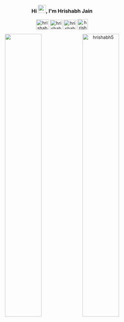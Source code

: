 <h3 align="center">Hi <img src="https://github.com/TheDudeThatCode/TheDudeThatCode/blob/master/Assets/Hi.gif" width="25px" style="margin-top: 2px;">, I'm Hrishabh Jain</h3>

<p align="center">
<a href="https://twitter.com/hrishabhj5" target="blank"><img align="center" src="https://raw.githubusercontent.com/rahuldkjain/github-profile-readme-generator/master/src/images/icons/Social/twitter.svg" alt="hrishabhj5" height="32" width="40" /></a>
<a href="https://linkedin.com/in/hrishabh-jain" target="blank"><img align="center" src="https://raw.githubusercontent.com/rahuldkjain/github-profile-readme-generator/master/src/images/icons/Social/linked-in-alt.svg" alt="hrishabh-jain" height="30" width="40" /></a>
<a href="https://instagram.com/hrishabh.hj" target="blank"><img align="center" src="https://raw.githubusercontent.com/rahuldkjain/github-profile-readme-generator/master/src/images/icons/Social/instagram.svg" alt="hrishabh.hj" height="30" width="40" /></a>
<a href="https://www.leetcode.com/hrishabhcodes" target="blank"><img align="center" src="https://upload.wikimedia.org/wikipedia/commons/1/19/LeetCode_logo_black.png" alt="hrishabhcodes" height="33"  /></a>
</p>

<p align="center">
  <img width="48%" src="https://github-readme-streak-stats.herokuapp.com?user=Hrishabh5&hide_border=true&date_format=M%20j%5B%2C%20Y%5D)" />
  <img width="48%" src="https://github-readme-stats.vercel.app/api?username=hrishabh5&show_icons=true&hide_border=true&locale=en" alt="hrishabh5" />
</p>


<!--
**Hrishabh5/hrishabh5** is a ✨ _special_ ✨ repository because its `README.md` (this file) appears on your GitHub profile.

Here are some ideas to get you started:

- 🔭 I’m currently working on ...
- 🌱 I’m currently learning ...
- 👯 I’m looking to collaborate on ...
- 🤔 I’m looking for help with ...
- 💬 Ask me about ...
- 📫 How to reach me: ...
- 😄 Pronouns: ...
- ⚡ Fun fact: ...
-->

